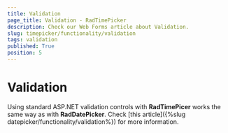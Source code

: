 ```yaml
---
title: Validation
page_title: Validation - RadTimePicker
description: Check our Web Forms article about Validation.
slug: timepicker/functionality/validation
tags: validation
published: True
position: 5
---
```


# Validation


Using standard ASP.NET validation controls with **RadTimePicer** works the same way as with **RadDatePicker**. Check [this article]({%slug datepicker/functionality/validation%}) for more information.


